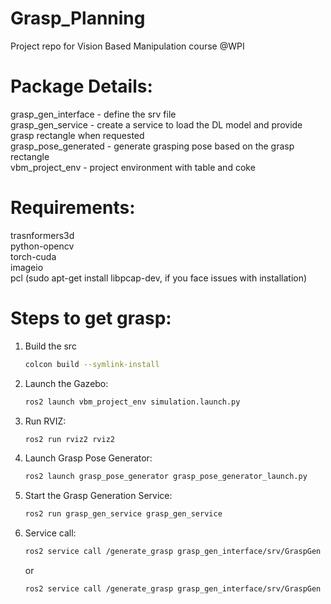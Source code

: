 # Grasp_Planning
Project repo for Vision Based Manipulation course @WPI

# Package Details:
grasp_gen_interface - define the srv file  
grasp_gen_service - create a service to load the DL model and provide grasp rectangle when requested  
grasp_pose_generated - generate grasping pose based on the grasp rectangle  
vbm_project_env - project environment with table and coke   

# Requirements:
trasnformers3d  
python-opencv  
torch-cuda  
imageio  
pcl (sudo apt-get install libpcap-dev, if you face issues with installation)


# Steps to get grasp:
1) Build the src
   ```bash
   colcon build --symlink-install
   
2) Launch the Gazebo:
   ```bash
   ros2 launch vbm_project_env simulation.launch.py

3) Run RVIZ:
   ```bash
   ros2 run rviz2 rviz2

4) Launch Grasp Pose Generator:
   ```bash
   ros2 launch grasp_pose_generator grasp_pose_generator_launch.py 

5) Start the Grasp Generation Service:
   ```bash
   ros2 run grasp_gen_service grasp_gen_service

6) Service call:
   ```bash
   ros2 service call /generate_grasp grasp_gen_interface/srv/GraspGen input:\ 'generate_grasp_grconvnet'\
   ```
   or
   ```bash
   ros2 service call /generate_grasp grasp_gen_interface/srv/GraspGen input:\ 'generate_grasp_ggcnn'\
